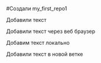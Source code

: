 #Создали my_first_repo1

Добавили текст

Добавили текст через веб браузер


Добавим текст локально

Добавили текст в новой ветке